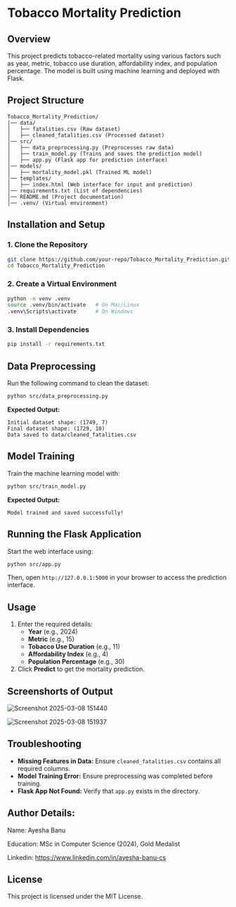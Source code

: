 # Tobacco Mortality Prediction

## Overview
This project predicts tobacco-related mortality using various factors such as year, metric, tobacco use duration, affordability index, and population percentage. The model is built using machine learning and deployed with Flask.

## Project Structure
```
Tobacco_Mortality_Prediction/
│── data/
│   ├── fatalities.csv (Raw dataset)
│   ├── cleaned_fatalities.csv (Processed dataset)
│── src/
│   ├── data_preprocessing.py (Preprocesses raw data)
│   ├── train_model.py (Trains and saves the prediction model)
│   ├── app.py (Flask app for prediction interface)
│── models/
│   ├── mortality_model.pkl (Trained ML model)
│── templates/
│   ├── index.html (Web interface for input and prediction)
│── requirements.txt (List of dependencies)
│── README.md (Project documentation)
│── .venv/ (Virtual environment)
```

## Installation and Setup
### 1. Clone the Repository
```sh
git clone https://github.com/your-repo/Tobacco_Mortality_Prediction.git
cd Tobacco_Mortality_Prediction
```

### 2. Create a Virtual Environment
```sh
python -m venv .venv
source .venv/bin/activate   # On Mac/Linux
.venv\Scripts\activate      # On Windows
```

### 3. Install Dependencies
```sh
pip install -r requirements.txt
```

## Data Preprocessing
Run the following command to clean the dataset:
```sh
python src/data_preprocessing.py
```
**Expected Output:**
```
Initial dataset shape: (1749, 7)
Final dataset shape: (1729, 10)
Data saved to data/cleaned_fatalities.csv
```

## Model Training
Train the machine learning model with:
```sh
python src/train_model.py
```
**Expected Output:**
```
Model trained and saved successfully!
```

## Running the Flask Application
Start the web interface using:
```sh
python src/app.py
```
Then, open `http://127.0.0.1:5000` in your browser to access the prediction interface.

## Usage
1. Enter the required details:
   - **Year** (e.g., 2024)
   - **Metric** (e.g., 15)
   - **Tobacco Use Duration** (e.g., 11)
   - **Affordability Index** (e.g., 4)
   - **Population Percentage** (e.g., 30)
2. Click **Predict** to get the mortality prediction.

## Screenshorts of Output

![Screenshot 2025-03-08 151440](https://github.com/user-attachments/assets/205966fa-1eb3-4433-844c-f11c60d3754a)

![Screenshot 2025-03-08 151937](https://github.com/user-attachments/assets/409deca9-7bf3-4228-b25a-68c318e271ee)

## Troubleshooting
- **Missing Features in Data:** Ensure `cleaned_fatalities.csv` contains all required columns.
- **Model Training Error:** Ensure preprocessing was completed before training.
- **Flask App Not Found:** Verify that `app.py` exists in the  directory.
  
## Author Details:
Name: Ayesha Banu

Education: MSc in Computer Science (2024), Gold Medalist

Linkedin: https://www.linkedin.com/in/ayesha-banu-cs

## License
This project is licensed under the MIT License.

